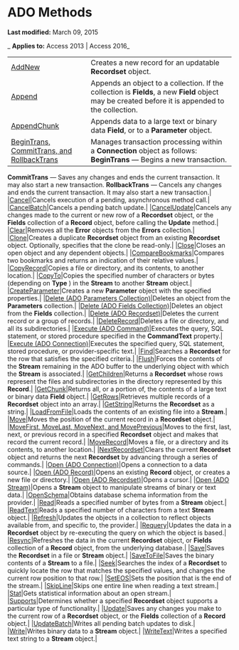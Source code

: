 
# ADO Methods

 **Last modified:** March 09, 2015

 _ **Applies to:** Access 2013 | Access 2016_

|||
|:-----|:-----|
|[AddNew](bae09be0-5707-4f38-9c74-0acd0f29dbac.md)|Creates a new record for an updatable  **Recordset** object.|
|[Append](cca133af-2b95-877d-0488-0d99631623f2.md)|Appends an object to a collection. If the collection is  **Fields**, a new **Field** object may be created before it is appended to the collection.|
|[AppendChunk](3fa931a3-2cd7-a3b0-a750-40e18bc9937e.md)|Appends data to a large text or binary data  **Field**, or to a **Parameter** object.|
|[BeginTrans, CommitTrans, and RollbackTrans](9a0415f0-9424-8d1c-4779-92e932292d46.md)|Manages transaction processing within a  **Connection** object as follows: **BeginTrans** — Begins a new transaction.
 **CommitTrans** — Saves any changes and ends the current transaction. It may also start a new transaction.
 **RollbackTrans** — Cancels any changes and ends the current transaction. It may also start a new transaction.|
|[Cancel](747edc04-a5cc-3631-2d0b-82e7e41a76b7.md)|Cancels execution of a pending, asynchronous method call.|
|[CancelBatch](be7bf073-ed0b-e24c-7ec0-b7379236782a.md)|Cancels a pending batch update.|
|[CancelUpdate](2bd4d168-ba52-7786-5046-44febeda88e1.md)|Cancels any changes made to the current or new row of a  **Recordset** object, or the **Fields** collection of a **Record** object, before calling the **Update** method.|
|[Clear](5d51f42c-147b-1fcf-d05b-123e5714ecb7.md)|Removes all the  **Error** objects from the **Errors** collection.|
|[Clone](ca9b2b76-90bf-9a60-2611-3cb4977d5591.md)|Creates a duplicate  **Recordset** object from an existing **Recordset** object. Optionally, specifies that the clone be read-only.|
|[Close](26a7cced-ebeb-70be-f5de-96a35711bc37.md)|Closes an open object and any dependent objects.|
|[CompareBookmarks](826cb3c7-2f5c-284f-421d-6b7b07f14dec.md)|Compares two bookmarks and returns an indication of their relative values.|
|[CopyRecord](724e4358-f216-8e47-5bab-c72770ece5a4.md)|Copies a file or directory, and its contents, to another location.|
|[CopyTo](1c1ab950-51f7-7ecc-ccd8-e689db02f06a.md)|Copies the specified number of characters or bytes (depending on  **Type** ) in the **Stream** to another **Stream** object.|
|[CreateParameter](cf080a0b-75d2-dcdf-2715-10af147358e9.md)|Creates a new  **Parameter** object with the specified properties.|
|[Delete (ADO Parameters Collection)](03ffc24d-fea2-30fa-c8e9-43eb524fd51f.md)|Deletes an object from the  **Parameters** collection.|
|[Delete (ADO Fields Collection)](adc66365-703f-4491-fc5b-dbc9bca2ac53.md)|Deletes an object from the  **Fields** collection.|
|[Delete (ADO Recordset)](62c39b4d-223e-7b48-6780-6cd272e3114e.md)|Deletes the current record or a group of records.|
|[DeleteRecord](ba71187f-e580-bba8-f41b-bedfa0bc2b04.md)|Deletes a file or directory, and all its subdirectories.|
|[Execute (ADO Command)](http://msdn.microsoft.com/library/01812c8c-403e-4428-23f6-86bda747bd0e%28Office.15%29.aspx)|Executes the query, SQL statement, or stored procedure specified in the  **CommandText** property.|
|[Execute (ADO Connection)](http://msdn.microsoft.com/library/af190bd9-7167-df59-29ca-a9a86c4957fd%28Office.15%29.aspx)|Executes the specified query, SQL statement, stored procedure, or provider-specific text.|
|[Find](a7cc9ceb-fdb9-73e2-8328-70b174f93cda.md)|Searches a  **Recordset** for the row that satisfies the specified criteria.|
|[Flush](c167e3b1-c133-ce45-6cee-5a1280a1568f.md)|Forces the contents of the  **Stream** remaining in the ADO buffer to the underlying object with which the **Stream** is associated.|
|[GetChildren](998cf640-ffc7-51e1-4d1e-4797f7cdea4a.md)|Returns a  **Recordset** whose rows represent the files and subdirectories in the directory represented by this **Record**.|
|[GetChunk](1ef1c37a-8453-8d3b-251a-d16e0d519fd7.md)|Returns all, or a portion of, the contents of a large text or binary data  **Field** object.|
|[GetRows](570e6f1c-c17a-7d9a-c172-387894a3a1f1.md)|Retrieves multiple records of a  **Recordset** object into an array.|
|[GetString](f496305e-a1f5-7014-7808-7e4961e5f0fa.md)|Returns the  **Recordset** as a string.|
|[LoadFromFile](33fd543f-bd24-9199-7540-2889b69221c8.md)|Loads the contents of an existing file into a  **Stream**.|
|[Move](1f858654-5fa3-273d-7cdc-574c5f09a420.md)|Moves the position of the current record in a  **Recordset** object.|
|[MoveFirst, MoveLast, MoveNext, and MovePrevious](d04ce41c-77c9-df42-115a-65c50a38518a.md)|Moves to the first, last, next, or previous record in a specified  **Recordset** object and makes that record the current record.|
|[MoveRecord](efc341a2-0e08-a838-5925-8d4c46377e48.md)|Moves a file, or a directory and its contents, to another location.|
|[NextRecordset](d2776dd5-d521-c57f-dbe5-e02ee238104d.md)|Clears the current  **Recordset** object and returns the next **Recordset** by advancing through a series of commands.|
|[Open (ADO Connection)](1adaa17d-dfe1-22e0-3415-720516d138f8.md)|Opens a connection to a data source.|
|[Open (ADO Record)](ba71c5c7-326e-d3b6-0e74-e8343ee6896f.md)|Opens an existing  **Record** object, or creates a new file or directory.|
|[Open (ADO Recordset)](87ef19a4-28e1-dec7-ed33-4ae500b9c460.md)|Opens a cursor.|
|[Open (ADO Stream)](fa2e6aaa-e9f5-009c-f3a0-050a00abf9b0.md)|Opens a  **Stream** object to manipulate streams of binary or text data.|
|[OpenSchema](57771163-a14e-207a-2942-849acb79a9a1.md)|Obtains database schema information from the provider.|
|[Read](91c3ad34-f891-5be0-1fc1-c5c8a2ff07a4.md)|Reads a specified number of bytes from a  **Stream** object.|
|[ReadText](08f5bac4-dccd-696c-09a7-e1ba0cb38d79.md)|Reads a specified number of characters from a text  **Stream** object.|
|[Refresh](f1c8829f-9c7d-12b6-7470-727ff38d663e.md)|Updates the objects in a collection to reflect objects available from, and specific to, the provider.|
|[Requery](1062d907-979f-020a-b2ed-94e11c0e7d08.md)|Updates the data in a  **Recordset** object by re-executing the query on which the object is based.|
|[Resync](f594a200-56e6-fcf5-9b0a-900c56377f24.md)|Refreshes the data in the current  **Recordset** object, or **Fields** collection of a **Record** object, from the underlying database.|
|[Save](02dab13b-f947-b96d-46ea-0def3ed8f28f.md)|Saves the  **Recordset** in a file or **Stream** object.|
|[SaveToFile](db0fd95e-8ef3-af87-5346-8f8713153ca7.md)|Saves the binary contents of a  **Stream** to a file.|
|[Seek](cf0f133b-31f2-a2df-6cf3-1b5fa73b516c.md)|Searches the index of a  **Recordset** to quickly locate the row that matches the specified values, and changes the current row position to that row.|
|[SetEOS](d438eecf-7ab3-a07d-b6d5-8816db4aae7c.md)|Sets the position that is the end of the stream.|
|[SkipLine](419c24c3-6b84-eed0-5884-f2dcd485dc3d.md)|Skips one entire line when reading a text stream.|
|[Stat](d3d3976b-14d4-dee0-412d-a37bc72fbfd3.md)|Gets statistical information about an open stream.|
|[Supports](2b4062ce-44df-4e84-1ce9-d6618c10c2af.md)|Determines whether a specified  **Recordset** object supports a particular type of functionality.|
|[Update](fc88cab6-c379-bb4f-530c-da08107924e0.md)|Saves any changes you make to the current row of a  **Recordset** object, or the **Fields** collection of a **Record** object.|
|[UpdateBatch](69e72a65-b637-36fd-d09f-7f81050f71ad.md)|Writes all pending batch updates to disk.|
|[Write](cabe4581-409f-7f05-bd59-d495bfb2c6fd.md)|Writes binary data to a  **Stream** object.|
|[WriteText](1ca2d9d5-11f4-d088-6fc3-53240208bb09.md)|Writes a specified text string to a  **Stream** object.|
